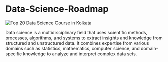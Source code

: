 # Data-Science-Roadmap
![Top 20 Data Science Course in Kolkata](https://github.com/nermeen426/Data-Science-Roadmap/assets/83966358/bb4b7fb2-9f30-418a-98f8-bda661370fb2)

Data science is a multidisciplinary field that uses scientific methods, processes, algorithms, and systems to extract insights and knowledge from structured and unstructured data. It combines expertise from various domains such as statistics, mathematics, computer science, and domain-specific knowledge to analyze and interpret complex data sets.
